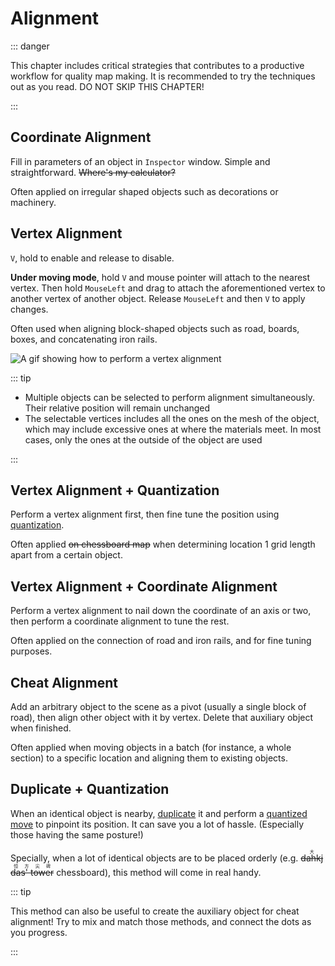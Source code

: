 # Alignment

::: danger

This chapter includes critical strategies that contributes to a productive workflow for quality map making. It is recommended to try the techniques out as you read. DO NOT SKIP THIS CHAPTER!

:::

## Coordinate Alignment

Fill in parameters of an object in `Inspector` window. Simple and straightforward. ~~Where's my calculator?~~

Often applied on irregular shaped objects such as decorations or machinery.

## Vertex Alignment

`V`, hold to enable and release to disable.

**Under moving mode**, hold `V` and mouse pointer will attach to the nearest vertex. Then hold `MouseLeft` and drag to attach the aforementioned vertex to another vertex of another object. Release `MouseLeft` and then `V` to apply changes.

Often used when aligning block-shaped objects such as road, boards, boxes, and concatenating iron rails.

![A gif showing how to perform a vertex alignment](/images/vertex-alignment-example.gif)

::: tip

- Multiple objects can be selected to perform alignment simultaneously. Their relative position will remain unchanged
- The selectable vertices includes all the ones on the mesh of the object, which may include excessive ones at where the materials meet. In most cases, only the ones at the outside of the object are used

:::

## Vertex Alignment + Quantization

Perform a vertex alignment first, then fine tune the position using [quantization](/en/start/basic-operation.md#quantization).

Often applied ~~on chessboard map~~ when determining location 1 grid length apart from a certain object.

## Vertex Alignment + Coordinate Alignment

Perform a vertex alignment to nail down the coordinate of an axis or two, then perform a coordinate alignment to tune the rest.

Often applied on the connection of road and iron rails, and for fine tuning purposes.

## Cheat Alignment

Add an arbitrary object to the scene as a pivot (usually a single block of road), then align other object with it by vertex. Delete that auxiliary object when finished.

Often applied when moving objects in a batch (for instance, a whole section) to a specific location and aligning them to existing objects.

## Duplicate + Quantization

When an identical object is nearby, [duplicate](/en/start/basic-operation.md#duplicate-object) it and perform a [quantized move](/en/start/basic-operation.md#quantization) to pinpoint its position. It can save you a lot of hassle. (Especially those having the same posture!)

Specially, when a lot of identical objects are to be placed orderly (e.g. ~~<ruby>dahkjdas' tower<rt>大恒方尖碑</rt></ruby>~~ chessboard), this method will come in real handy.

::: tip

This method can also be useful to create the auxiliary object for cheat alignment! Try to mix and match those methods, and connect the dots as you progress.

:::
